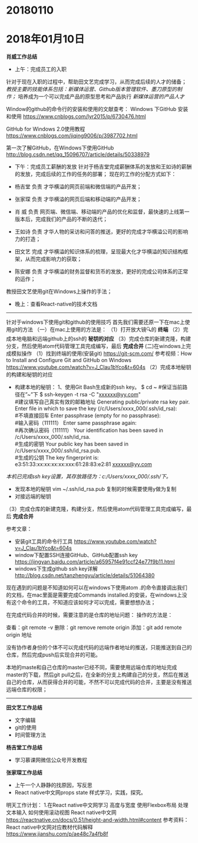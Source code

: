 # 20180110

# 2018年01月10日
**肖威工作总结**
- 上午：完成员工的入职

针对于现在入职的过程中，帮助田文艺完成学习，从而完成后续的人才的储备；
*教授主要的技能体系包括：新媒体运营、Github版本管理软件、墨刀原型的制作；*
培养成为一个可以完成产品的原型思考和产品执行
*新媒体运营的产品人才*

Window的github的命令行的安装和使用的文献查考：
Windows 下GitHub 安装和使用
https://www.cnblogs.com/lyr2015/p/6730476.html

GitHub for Windows 2.0使用教程
https://www.cnblogs.com/jiqing9006/p/3987702.html

第一次了解GitHub，在Windows下使用GitHub
http://blog.csdn.net/qq_15096707/article/details/50338979



- 下午：完成员工薪酬的发放
针对于杨吉堂完成薪酬体系的发放和王如诗的薪酬的发放，完成后续的工作的任务的部署；
现在的工作的分配方式如下：

- 杨吉堂 负责 才华横溢的网页前端和微信端的产品开发；
- 张家琛 负责 才华横溢的网页后端和移动端的产品开发；
- 肖  威 负责 网页端、微信端、移动端的产品的优化和监督，最快速的上线第一版本后，完成我们的产品的不断的迭代；
- 王如诗 负责 才华人物的采访和问答的推送，更好的完成才华横溢公司的影响力的打造；
- 田文艺 完成 才华横溢的知识体系的梳理，呈现最大化才华横溢的知识结构框架，从而完成影响力的获取；
- 陈安娜 负责 才华横溢的财务监督和货币的发放，更好的完成公司体系的正常的运作；

教授田文艺使用git在Windows上操作的手法；

- 晚上：查看React-native的技术文档

---
针对于windows下使用git和github的使用技巧
首先我们需要还原一下在mac上使用git的方法
（一）在mac上使用的方法是：
（1）打开放大镜🔍的 **终端**
（2）完成本地电脑和远端github上的ssh的 **秘钥的对应**
（3）完成仓库的新建克隆，构建分支，然后使用atom代码管理工具完成编写，最后 **完成合并**
(二)在windows上完成模拟操作
（1）找到终端的使用(安装git)
https://git-scm.com/
参考视频：How to Install and Configure Git and GitHub on Windows
https://www.youtube.com/watch?v=J_Clau1bYco&t=604s
（2）完成本地秘钥的构建和秘钥的对应

- 构建本地的秘钥：
1、使用Git Bash生成新的ssh key。
$ cd ~  #保证当前路径在”~”下
$ ssh-keygen -t rsa -C "xxxxxx@yy.com"  
#建议填写自己真实有效的邮箱地址
Generating public/private rsa key pair.
Enter file in which to save the key (/c/Users/xxxx_000/.ssh/id_rsa):   
#不填直接回车
Enter passphrase (empty for no passphrase):   
#输入密码（111111）
Enter same passphrase again:   
#再次确认密码（111111）
Your identification has been saved in /c/Users/xxxx_000/.ssh/id_rsa.   
#生成的密钥
Your public key has been saved in /c/Users/xxxx_000/.ssh/id_rsa.pub.  
#生成的公钥
The key fingerprint is:
e3:51:33:xx:xx:xx:xx:xxx:61:28:83:e2:81 xxxxxx@yy.com

*本机已完成ssh key设置，其存放路径为：c:/Users/xxxx_000/.ssh/下。*

- 发现本地的秘钥
vim ~/.ssh/id_rsa.pub
复制的时候需要使用y做为复制
- 对接远端的秘钥

（3）完成仓库的新建克隆，构建分支，然后使用atom代码管理工具完成编写，最后 **完成合并**

参考文章：
- 安装git工具的命令行工具
https://www.youtube.com/watch?v=J_Clau1bYco&t=604s
- window下配置SSH连接GitHub、GitHub配置ssh key https://jingyan.baidu.com/article/a65957f4e91ccf24e77f9b11.html
- windows下生成github ssh key详解 http://blog.csdn.net/tanzhengyu/article/details/51064380

现在遇到的问题是不知道如何可以在windows下使用atom .的命令直接调出我们的文档，在mac里面是需要完成Commands installed.的安装，在windows上没有这个命令的工具，不知道应该如何才可以完成，需要想想办法；

在完成代码合并的时候，需要注意的是仓库的地址问题：
操作的方法是：

查看：git remote -v
删除：git remove remote origin
添加：git add remote origin 地址

没有协作者身份的个体不可以完成代码的远端作者地址的推送，只能推送到自己的仓库，然后完成push后实现合并的可能。

本地的maste和自己仓库的master已经不同，需要使用远端仓库的地址完成master的下载，然后git pull之后，在全新的分支上构建自己的分支，然后在推送自己的仓库，从而获得合并的可能，不然不可以完成代码的合并，主要是没有推送远端仓库的权限；

---



   **田文艺工作总结**
   - 文字编辑
   - git的使用
   - 时间管理方法

**杨吉堂工作总结**
- 学习慕课网微信公众号开发教程

**张家琛工作总结**
- 上午一个人静静的找原因，写反思
- React native中文网props state 样式学习，实践，探究。

明天工作计划：
1.在React native中文网学习
高度与宽度
使用Flexbox布局
处理文本输入
如何使用滚动视图
React native中文网 https://reactnative.cn/docs/0.51/height-and-width.html#content
参考资料： React native中文网对应教材代码解释 https://www.jianshu.com/p/ae48c7a4fb8f
